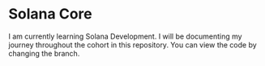 # Solana Core

I am currently learning Solana Development. I will be documenting my journey throughout the cohort in this repository.
You can view the code by changing the branch.
